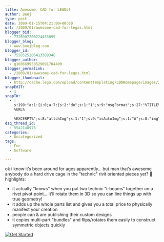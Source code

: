 ```yaml
---
title: Awesome, CAD for LEGOs!
author: Beej
type: post
date: 2009-01-15T04:21:00+00:00
url: /2009/01/awesome-cad-for-legos.html
blogger_bid:
  - 7726907200224433699
blogger_blog:
  - www.beejblog.com
blogger_id:
  - 7558525206413389348
blogger_author:
  - g108669953529091704409
blogger_permalink:
  - /2009/01/awesome-cad-for-legos.html
blogger_thumbnail:
  - http://cache.lego.com/upload/contentTemplating/LDDHomepage/images/2057/picE9286D5C-661B-4152-8292-8560AECF75EF.jpg
snapEdIT:
  - 1
snapTW:
  - |
    s:199:"a:1:{i:0;a:7:{s:2:"do";s:1:"1";s:9:"msgFormat";s:27:"%TITLE%
    %URL%
    
    %EXCERPT%";s:8:"attchImg";s:1:"1";s:9:"isAutoImg";s:1:"A";s:8:"imgToUse";s:0:"";s:9:"isAutoURL";s:1:"A";s:8:"urlToUse";s:0:"";}}";
dsq_thread_id:
  - 5542148975
categories:
  - Uncategorized
tags:
  - Fun
  - Software

---
```

ok i know it&#8217;s been around for ages apparently&#8230; but man that&#8217;s awesome anybody do a hard drive cage in the "technic" rivit oriented pieces yet? 🙂 highlights:

  * it actually "knows" when you put two technic "i-beams" together on a rivet pivot point&#8230; it&#8217;ll rotate them in 3D so you can line things up with true geometry! 
  * it adds up the whole parts list and gives you a total price to physically manifest your creation <nifty> 
  * people can & are publishing their custom designs 
  * it copies multi-part "bundles" and flips/rotates them easily to construct symmetric objects quickly 

[![Get Started][1]][2]

 [1]: http://cache.lego.com/upload/contentTemplating/LDDHomepage/images/2057/picE9286D5C-661B-4152-8292-8560AECF75EF.jpg
 [2]: http://ldd.lego.com/